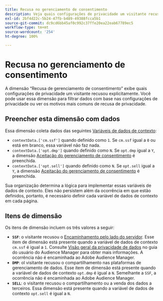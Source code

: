 ```yaml
---
title: Recusa no gerenciamento de consentimento
description: Veja quais configurações de privacidade um visitante recusou.
exl-id: 2bf4d22c-5b24-47fb-b489-49388fcca5b1
source-git-commit: dc9cd6bb45af0c992c37ffe20ea22eab67789ec5
workflow-type: tm+mt
source-wordcount: '254'
ht-degree: 100%

---
```


# Recusa no gerenciamento de consentimento

A dimensão “Recusa de gerenciamento de consentimento” exibe quais configurações de privacidade um visitante recusou explicitamente. Você pode usar essa dimensão para filtrar dados com base nas configurações de privacidade ou ver os motivos mais comuns de recusa de privacidade.

## Preencher esta dimensão com dados

Essa dimensão coleta dados das seguintes [Variáveis de dados de contexto](/help/implement/vars/page-vars/contextdata.md):

* `contextData.['cm.ssf']` quando definido como `1`. Se `cm.ssf` igual a `0` ou está em branco, essa variável não faz nada.
* `contextData.['opt.dmp']` quando definido como `N`. Se `opt.dmp` igual a `Y`, a dimensão [Aceitação do gerenciamento de consentimento](cm-opt-in.md) é preenchida.
* `contextData.['opt.sell']` quando definido como `N`. Se `opt.sell` igual a `Y`, a dimensão [Aceitação do gerenciamento de consentimento](cm-opt-in.md) é preenchida.

Sua organização determina a lógica para implementar essas variáveis de dados de contexto. Eles não persistem além da ocorrência em que estão definidos, portanto, é necessário definir cada variável de dados de contexto em cada página.

## Itens de dimensão

Os itens de dimensão incluem os três valores a seguir:

* **`SSF`**: o visitante recusou o [Encaminhamento pelo lado do servidor](/help/admin/admin/c-manage-report-suites/c-edit-report-suites/general/c-server-side-forwarding/ssf.md). Esse item de dimensão está presente quando a variável de dados de contexto `cm.ssf` é igual a `1`. Consulte [Visão geral da privacidade de dados](https://experienceleague.adobe.com/docs/audience-manager/user-guide/overview/data-privacy/data-privacy.html?lang=pt-BR) no guia do usuário do Audience Manager para obter mais informações. A ocorrência não é encaminhada ao Adobe Audience Manager.
* **`DMP`**: ol visitante recusou o compartilhamento nas plataformas de gerenciamento de dados. Esse item de dimensão está presente quando a variável de dados de contexto `opt.dmp` é igual a `N`. Semelhante a `SSF`, a ocorrência não é encaminhada ao Adobe Audience Manager.
* **`SELL`**: o visitante recusou o compartilhamento ou a venda dos dados a terceiros. Essa dimensão está presente quando a variável de dados de contexto `opt.sell` é igual a `N`.
